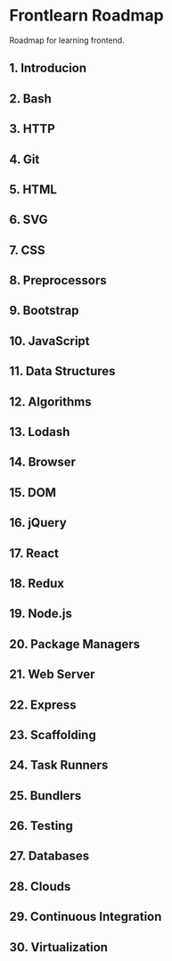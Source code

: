 # Frontlearn Roadmap

Roadmap for learning frontend.

## 1. Introducion

## 2. Bash

## 3. HTTP

## 4. Git

## 5. HTML

## 6. SVG

## 7. CSS

## 8. Preprocessors

## 9. Bootstrap

## 10. JavaScript

## 11. Data Structures

## 12. Algorithms

## 13. Lodash

## 14. Browser

## 15. DOM

## 16. jQuery

## 17. React

## 18. Redux

## 19. Node.js

## 20. Package Managers

## 21. Web Server

## 22. Express

## 23. Scaffolding

## 24. Task Runners

## 25. Bundlers

## 26. Testing

## 27. Databases

## 28. Clouds

## 29. Continuous Integration

## 30. Virtualization
